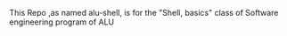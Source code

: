 This Repo ,as named alu-shell, is for the "Shell, basics" class of Software engineering program of ALU
